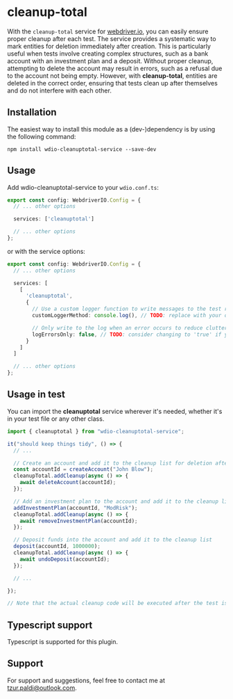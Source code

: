 # cleanup-total

With the `cleanup-total` service for [webdriver.io](https://webdriver.io/), you can easily ensure proper cleanup after each test. The service provides a systematic way to mark entities for deletion immediately after creation. This is particularly useful when tests involve creating complex structures, such as a bank account with an investment plan and a deposit. Without proper cleanup, attempting to delete the account may result in errors, such as a refusal due to the account not being empty. However, with __cleanup-total__, entities are deleted in the correct order, ensuring that tests clean up after themselves and do not interfere with each other.

## Installation
The easiest way to install this module as a (dev-)dependency is by using the following command:

```
npm install wdio-cleanuptotal-service --save-dev
```

## Usage

Add wdio-cleanuptotal-service to your `wdio.conf.ts`:

```typescript
export const config: WebdriverIO.Config = {
  // ... other options

  services: ['cleanuptotal']

  // ... other options
};
```

or with the service options:

```typescript
export const config: WebdriverIO.Config = {
  // ... other options

  services: [
    [
      'cleanuptotal',
      {
        // Use a custom logger function to write messages to the test report
        customLoggerMethod: console.log(), // TODO: replace with your own logger function if needed

        // Only write to the log when an error occurs to reduce clutter
        logErrorsOnly: false, // TODO: consider changing to 'true' if you have too many messages in the report
      }
    ]
  ]

  // ... other options
};
```

## Usage in test

You can import the __cleanuptotal__ service wherever it's needed, whether it's in your test file or any other class.

```typescript
import { cleanuptotal } from "wdio-cleanuptotal-service";

it("should keep things tidy", () => {
  // ...

  // Create an account and add it to the cleanup list for deletion after the test
  const accountId = createAccount("John Blow");
  cleanupTotal.addCleanup(async () => {
    await deleteAccount(accountId);
  });

  // Add an investment plan to the account and add it to the cleanup list
  addInvestmentPlan(accountId, "ModRisk");
  cleanupTotal.addCleanup(async () => {
    await removeInvestmentPlan(accountId);
  });

  // Deposit funds into the account and add it to the cleanup list
  deposit(accountId, 1000000);
  cleanupTotal.addCleanup(async () => {
    await undoDeposit(accountId);
  });

  // ...

});

// Note that the actual cleanup code will be executed after the test is complete
```

## Typescript support

Typescript is supported for this plugin.

## Support

For support and suggestions, feel free to contact me at [tzur.paldi@outlook.com](mailto:tzur.paldi@outlook.com).